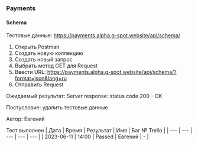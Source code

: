 ### Payments
#### Schema

Тестовые данные: https://payments.alpha.g-spot.website/api/schema/

1. Открыть Postman
2. Создать новую коллекцию
3. Создать новый запрос
4. Выбрать метод GET для Request
5. Ввести URL: https://payments.alpha.g-spot.website/api/schema/?format=json&lang=ru
6. Отправить Request

Ожидаемый результат: Server response: status code 200 - OK

Постусловие: удалить тестовые данные

Автор: Евгений

Тест выполнен
| Дата | Время | Результат | Имя | Баг № Trello |
| --- | --- | --- | --- | --- |
| 2023-06-11 | 14:00 | Passed | Евгений | - | 